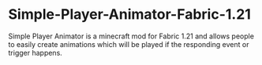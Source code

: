 # Simple-Player-Animator-Fabric-1.21
Simple Player Animator is a minecraft mod for Fabric 1.21 and allows people to easily create animations which will be played if the responding event or trigger happens.
